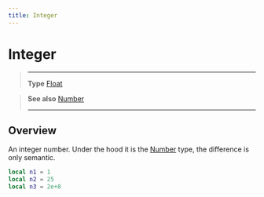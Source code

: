 ```yaml
---
title: Integer
---
```

# Integer

> --------------------- ------------------------------------------------------------------------------------------
> __Type__              [Float](/type/Integer/)

> __See also__          [Number](https://docs.coronalabs.com/api/type/Number.html)
> --------------------- ------------------------------------------------------------------------------------------

## Overview

An integer number. Under the hood it is the [Number](https://docs.coronalabs.com/api/type/Number.html) type, the difference is only semantic.

```lua
local n1 = 1
local n2 = 25
local n3 = 2e+8
```